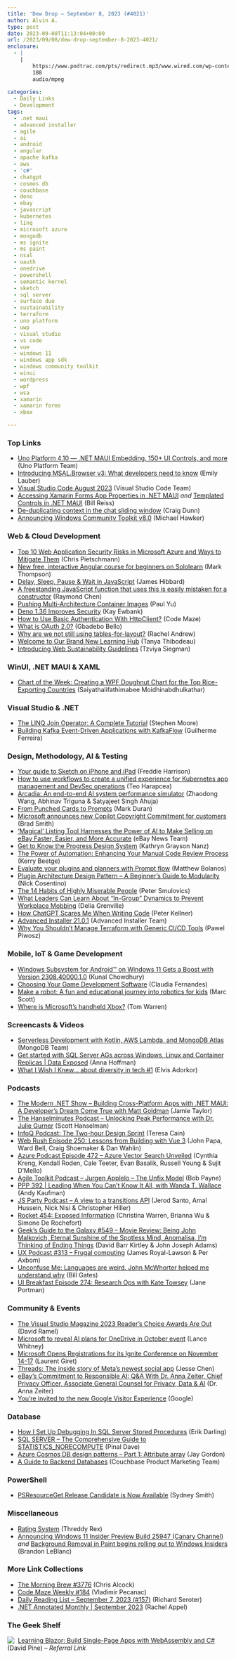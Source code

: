 ```yaml
---
title: 'Dew Drop – September 8, 2023 (#4021)'
author: Alvin A.
type: post
date: 2023-09-08T11:13:04+00:00
url: /2023/09/08/dew-drop-september-8-2023-4021/
enclosure:
  - |
    |
        https://www.podtrac.com/pts/redirect.mp3/www.wired.com/wp-content/uploads/2023/09/geeksguide549final.mp3
        188
        audio/mpeg
        
categories:
  - Daily Links
  - Development
tags:
  - .net maui
  - advanced installer
  - agile
  - ai
  - android
  - angular
  - apache kafka
  - aws
  - 'c#'
  - chatgpt
  - cosmos db
  - couchbase
  - deno
  - ebay
  - javascript
  - kubernetes
  - linq
  - microsoft azure
  - mongodb
  - ms ignite
  - ms paint
  - nsal
  - oauth
  - onedrive
  - powershell
  - semantic kernel
  - sketch
  - sql server
  - surface duo
  - sustainability
  - terraform
  - uno platform
  - uwp
  - visual studio
  - vs code
  - vue
  - windows 11
  - windows app sdk
  - windows community toolkit
  - winui
  - wordpress
  - wpf
  - wsa
  - xamarin
  - xamarin forms
  - xbox

---
```

### <a name="top"></a>Top Links

  * <a href="https://platform.uno/blog/4-10-release/" target="_blank" rel="noopener">Uno Platform 4.10 — .NET MAUI Embedding, 150+ UI Controls, and more</a> (Uno Platform Team)
  * <a href="https://devblogs.microsoft.com/identity/msal-js-v3-release/" target="_blank" rel="noopener">Introducing MSAL.Browser v3: What developers need to know</a> (Emily Lauber)
  * <a href="https://code.visualstudio.com/updates/v1_82" target="_blank" rel="noopener">Visual Studio Code August 2023</a> (Visual Studio Code Team)
  * <a href="http://billreiss.com/2023/09/07/accessing-xamarin-forms-app-properties-in-net-maui/" target="_blank" rel="noopener">Accessing Xamarin Forms App Properties in .NET MAUI</a> _and_ <a href="http://billreiss.com/2023/09/07/templated-controls-in-net-maui/" target="_blank" rel="noopener">Templated Controls in .NET MAUI</a> (Bill Reiss)
  * <a href="https://devblogs.microsoft.com/surface-duo/android-openai-chatgpt-17/" target="_blank" rel="noopener">De-duplicating context in the chat sliding window</a> (Craig Dunn)
  * <a href="https://devblogs.microsoft.com/ifdef-windows/announcing-windows-community-toolkit-v8-0/" target="_blank" rel="noopener">Announcing Windows Community Toolkit v8.0</a> (Michael Hawker)



### <a name="web"></a>Web & Cloud Development

  * <a href="https://build5nines.com/top-10-web-application-security-risks-in-microsoft-azure-and-ways-to-mitigate-them/" target="_blank" rel="noopener">Top 10 Web Application Security Risks in Microsoft Azure and Ways to Mitigate Them</a> (Chris Pietschmann)
  * <a href="https://blog.angular.io/new-free-interactive-angular-course-for-beginners-on-sololearn-7a4c4f91810a?source=rss----447683c3d9a3---4" target="_blank" rel="noopener">New free, interactive Angular course for beginners on Sololearn</a> (Mark Thompson)
  * <a href="https://www.sitepoint.com/delay-sleep-pause-wait/?utm_source=rss" target="_blank" rel="noopener">Delay, Sleep, Pause & Wait in JavaScript</a> (James Hibbard)
  * <a href="https://devblogs.microsoft.com/oldnewthing/20230907-00/?p=108734" target="_blank" rel="noopener">A freestanding JavaScript function that uses this is easily mistaken for a constructor</a> (Raymond Chen)
  * <a href="https://paulyu.dev/article/pushing-multi-arch-container-images-guide/" target="_blank" rel="noopener">Pushing Multi-Architecture Container Images</a> (Paul Yu)
  * <a href="http://www.i-programmer.info/news/167-javascript/16585-deno-136-improves-security.html" target="_blank" rel="noopener">Deno 1.36 Improves Security</a> (Kay Ewbank)
  * <a href="https://code-maze.com/aspnetcore-basic-authentication-with-httpclient/" target="_blank" rel="noopener">How to Use Basic Authentication With HttpClient?</a> (Code Maze)
  * <a href="https://blog.postman.com/what-is-oauth-2-0/" target="_blank" rel="noopener">What is OAuth 2.0?</a> (Gbadebo Bello)
  * <a href="https://rachelandrew.co.uk/archives/2023/09/07/why-are-we-not-still-using-tables-for-layout/" target="_blank" rel="noopener">Why are we not still using tables-for-layout?</a> (Rachel Andrew)
  * <a href="https://wordpress.com/blog/2023/09/07/welcome-to-our-brand-new-learning-hub/" target="_blank" rel="noopener">Welcome to Our Brand New Learning Hub</a> (Tanya Thibodeau)
  * <a href="https://www.w3.org/blog/2023/introducing-web-sustainability-guidelines/" target="_blank" rel="noopener">Introducing Web Sustainability Guidelines</a> (Tzviya Siegman)



### <a name="silverlight"></a>WinUI, .NET MAUI & XAML

  * <a href="https://www.syncfusion.com/blogs/post/wpf-doughnut-chart-rice-exporting-countries.aspx?utm_source=alvinashcraft&utm_medium=email&utm_campaign=alvinashcraft_blog_edmsep23" target="_blank" rel="noopener">Chart of the Week: Creating a WPF Doughnut Chart for the Top Rice-Exporting Countries</a> (Saiyathalifathimabee Moidhinabdhulkathar)



### <a name="dotnet"></a>Visual Studio & .NET

  * <a href="https://stackify.com/the-linq-join-operator-a-complete-tutorial/" target="_blank" rel="noopener">The LINQ Join Operator: A Complete Tutorial</a> (Stephen Moore)
  * <a href="https://www.infoq.com/articles/kafkaflow-dotnet-framework/" target="_blank" rel="noopener">Building Kafka Event-Driven Applications with KafkaFlow</a> (Guilherme Ferreira)



### <a name="design"></a>Design, Methodology, AI & Testing

  * <a href="https://www.sketch.com/blog/sketch-iphone-ipad-guide/" target="_blank" rel="noopener">Your guide to Sketch on iPhone and iPad</a> (Freddie Harrison)
  * <a href="https://www.cncf.io/blog/2023/09/07/how-to-use-worflows-for-a-unifiyed-experience-of-open-source-tools/" target="_blank" rel="noopener">How to use workflows to create a unified experience for Kubernetes app management and DevSec operations</a> (Teo Harapcea)
  * <a href="https://engineering.fb.com/2023/09/07/data-infrastructure/arcadia-end-to-end-ai-system-performance-simulator/" target="_blank" rel="noopener">Arcadia: An end-to-end AI system performance simulator</a> (Zhaodong Wang, Abhinav Triguna & Satyajeet Singh Ahuja)
  * <a href="https://bignerdranch.com/blog/from-punched-cards-to-prompts/" target="_blank" rel="noopener">From Punched Cards to Prompts</a> (Mark Duran)
  * <a href="https://blogs.microsoft.com/on-the-issues/2023/09/07/copilot-copyright-commitment-ai-legal-concerns/" target="_blank" rel="noopener">Microsoft announces new Copilot Copyright Commitment for customers</a> (Brad Smith)
  * <a href="https://tech.ebayinc.com/features/magical-listing-tool-harnesses-the-power-of-ai-to-make-selling-on-ebay-faster-easier-and-more-accurate/" target="_blank" rel="noopener">‘Magical’ Listing Tool Harnesses the Power of AI to Make Selling on eBay Faster, Easier, and More Accurate</a> (eBay News Team)
  * <a href="https://www.telerik.com/blogs/get-know-progress-design-system" target="_blank" rel="noopener">Get to Know the Progress Design System</a> (Kathryn Grayson Nanz)
  * <a href="https://blog.jetbrains.com/qodana/2023/09/the-power-of-automation-enhancing-your-manual-code-review-process/" target="_blank" rel="noopener">The Power of Automation: Enhancing Your Manual Code Review Process</a> (Kerry Beetge)
  * <a href="https://devblogs.microsoft.com/semantic-kernel/evaluate-your-plugins-and-planners-with-prompt-flow/" target="_blank" rel="noopener">Evaluate your plugins and planners with Prompt flow</a> (Matthew Bolanos)
  * <a href="https://www.devleader.ca/2023/09/07/plugin-architecture-design-pattern-a-beginners-guide-to-modularity/" target="_blank" rel="noopener">Plugin Architecture Design Pattern – A Beginner’s Guide to Modularity</a> (Nick Cosentino)
  * <a href="https://dotneteers.net/the-14-habits-of-highly-miserable-people/" target="_blank" rel="noopener">The 14 Habits of Highly Miserable People</a> (Peter Smulovics)
  * <a href="https://www.radicalcandor.com/blog/workplace-mobbing/" target="_blank" rel="noopener">What Leaders Can Learn About “In-Group” Dynamics to Prevent Workplace Mobbing</a> (Delia Grenville)
  * <a href="https://peterkellner.net//2023/09/07/How-ChatGPT-Scares-Me-When-Writing-Code/" target="_blank" rel="noopener">How ChatGPT Scares Me When Writing Code</a> (Peter Kellner)
  * <a href="https://www.advancedinstaller.com/release-21.0.1.html" target="_blank" rel="noopener">Advanced Installer 21.0.1</a> (Advanced Installer Team)
  * <a href="https://spacelift.io/blog/terraform-with-generic-ci-cd-tools" target="_blank" rel="noopener">Why You Shouldn’t Manage Terraform with Generic CI/CD Tools</a> (Pawel Piwosz)



### <a name="mobile"></a>Mobile, IoT & Game Development

  * <a href="https://www.kunal-chowdhury.com/2023/09/windows-subsystem-for-android.html" target="_blank" rel="noopener">Windows Subsystem for Android™ on Windows 11 Gets a Boost with Version 2308.40000.1.0</a> (Kunal Chowdhury)
  * <a href="https://get.assembla.com/blog/game-development-software/" target="_blank" rel="noopener">Choosing Your Game Development Software</a> (Claudia Fernandes)
  * <a href="https://www.raspberrypi.org/blog/make-a-robot/" target="_blank" rel="noopener">Make a robot: A fun and educational journey into robotics for kids</a> (Marc Scott)
  * <a href="https://www.theverge.com/2023/9/7/23862655/microsoft-xbox-handheld-editorial-steam-deck" target="_blank" rel="noopener">Where is Microsoft’s handheld Xbox?</a> (Tom Warren)



### <a name="videos"></a>Screencasts & Videos

  * <a href="http://www.youtube.com/watch?v=lQ6g3QTf4eA" target="_blank" rel="noopener">Serverless Development with Kotlin, AWS Lambda, and MongoDB Atlas</a> (MongoDB Team)
  * <a href="http://www.youtube.com/watch?v=tMoZusFCrJE" target="_blank" rel="noopener">Get started with SQL Server AGs across Windows, Linux and Container Replicas | Data Exposed</a> (Anna Hoffman)
  * <a href="http://www.youtube.com/watch?v=h6Fh9DuDhj8" target="_blank" rel="noopener">What I Wish I Knew&#8230; about diversity in tech #1</a> (Elvis Adorkor)



### <a name="podcasts"></a>Podcasts

  * <a href="https://dotnetcore.show/season-6/building-cross-platform-apps-with-net-maui-a-developers-dream-come-true-with-matt-goldman/" target="_blank" rel="noopener">The Modern .NET Show &#8211; Building Cross-Platform Apps with .NET MAUI: A Developer&#8217;s Dream Come True with Matt Goldman</a> (Jamie Taylor)
  * <a href="https://www.hanselminutes.com/909/unlocking-peak-performance-with-dr-julie-gurner" target="_blank" rel="noopener">The Hanselminutes Podcast &#8211; Unlocking Peak Performance with Dr. Julie Gurner</a> (Scott Hanselman)
  * <a href="https://www.infoq.com/podcasts/two-hour-design-sprint/" target="_blank" rel="noopener">InfoQ Podcast: The Two-hour Design Sprint</a> (Teresa Cain)
  * <a href="https://www.webrush.io/episodes/episode-250-lessons-from-building-with-vue-3" target="_blank" rel="noopener">Web Rush Episode 250: Lessons from Building with Vue 3</a> (John Papa, Ward Bell, Craig Shoemaker & Dan Wahlin)
  * <a href="http://azpodcast.azurewebsites.net/post/Episode-472-Azure-Vector-Search-Unveiled" target="_blank" rel="noopener">Azure Podcast Episode 472 &#8211; Azure Vector Search Unveiled</a> (Cynthia Kreng, Kendall Roden, Cale Teeter, Evan Basalik, Russell Young & Sujit D&#8217;Mello)
  * <a href="https://agiletoolkit.libsyn.com/jurgen-applelo-the-unfix-model" target="_blank" rel="noopener">Agile Toolkit Podcast &#8211; Jurgen Applelo &#8211; The Unfix Model</a> (Bob Payne)
  * <a href="https://peopleandprojectspodcast.libsyn.com/ppp-392-leading-when-you-cant-know-it-all-with-wanda-t-wallace" target="_blank" rel="noopener">PPP 392 | Leading When You Can&#8217;t Know It All, with Wanda T. Wallace</a> (Andy Kaufman)
  * <a href="https://changelog.com/jsparty/291" target="_blank" rel="noopener">JS Party Podcast &#8211; A view to a transitions API</a> (Jerod Santo, Amal Hussein, Nick Nisi & Christopher Hiller)
  * <a href="http://relay.fm/rocket/454" target="_blank" rel="noopener">Rocket 454: Exposed Information</a> (Christina Warren, Brianna Wu & Simone De Rochefort)
  * <a href="https://www.podtrac.com/pts/redirect.mp3/www.wired.com/wp-content/uploads/2023/09/geeksguide549final.mp3" target="_blank" rel="noopener">Geek&#8217;s Guide to the Galaxy #549 &#8211; Movie Review: Being John Malkovich, Eternal Sunshine of the Spotless Mind, Anomalisa, I&#8217;m Thinking of Ending Things</a> (David Barr Kirtley & John Joseph Adams)
  * <a href="https://uxpodcast.com/313-frugal-computing/" target="_blank" rel="noopener">UX Podcast #313 &#8211; Frugal computing</a> (James Royal-Lawson & Per Axbom)
  * <a href="https://www.gatesnotes.com/Unconfuse-Me-podcast-with-guest-John-McWhorter" target="_blank" rel="noopener">Unconfuse Me: Languages are weird. John McWhorter helped me understand why</a> (Bill Gates)
  * <a href="https://uibreakfast.com/274-research-ops-with-kate-towsey/" target="_blank" rel="noopener">UI Breakfast Episode 274: Research Ops with Kate Towsey</a> (Jane Portman)



### <a name="events"></a>Community & Events

  * <a href="https://visualstudiomagazine.com/articles/2023/09/07/23-vsmrca.aspx" target="_blank" rel="noopener">The Visual Studio Magazine 2023 Reader&#8217;s Choice Awards Are Out</a> (David Ramel)
  * <a href="https://www.zdnet.com/article/microsoft-to-reveal-ai-plans-for-onedrive-in-october-event/#ftag=RSSbaffb68" target="_blank" rel="noopener">Microsoft to reveal AI plans for OneDrive in October event</a> (Lance Whitney)
  * <a href="https://petri.com/microsoft-opens-registrations-ignite-2023/" target="_blank" rel="noopener">Microsoft Opens Registrations for its Ignite Conference on November 14-17</a> (Laurent Giret)
  * <a href="https://engineering.fb.com/2023/09/07/culture/threads-inside-story-metas-newest-social-app/" target="_blank" rel="noopener">Threads: The inside story of Meta’s newest social app</a> (Jesse Chen)
  * <a href="https://tech.ebayinc.com/features/ebays-commitment-to-responsible-ai-q-and-a-with-dr-anna-zeiter-chief-privacy-officer-associate-general-counsel-for-privacy-data-and-ai/" target="_blank" rel="noopener">eBay’s Commitment to Responsible AI: Q&A With Dr. Anna Zeiter, Chief Privacy Officer, Associate General Counsel for Privacy, Data & AI</a> (Dr. Anna Zeiter)
  * <a href="https://blog.google/inside-google/company-announcements/youre-invited-to-the-new-google-visitor-experience/" target="_blank" rel="noopener">You’re invited to the new Google Visitor Experience</a> (Google)



### <a name="sql"></a>Database

  * <a href="https://erikdarling.com/how-i-set-up-debugging-in-sql-server-stored-procedures/" target="_blank" rel="noopener">How I Set Up Debugging In SQL Server Stored Procedures</a> (Erik Darling)
  * <a href="https://blog.sqlauthority.com/2023/09/08/sql-server-the-comprehensive-guide-to-statistics_norecompute/?utm_source=rss&utm_medium=rss&utm_campaign=sql-server-the-comprehensive-guide-to-statistics_norecompute" target="_blank" rel="noopener">SQL SERVER – The Comprehensive Guide to STATISTICS_NORECOMPUTE</a> (Pinal Dave)
  * <a href="https://devblogs.microsoft.com/cosmosdb/azure-cosmos-db-design-patterns-part-1-attribute-array/" target="_blank" rel="noopener">Azure Cosmos DB design patterns – Part 1: Attribute array</a> (Jay Gordon)
  * <a href="https://www.couchbase.com/blog/a-guide-to-backend-databases/" target="_blank" rel="noopener">A Guide to Backend Databases</a> (Couchbase Product Marketing Team)



### <a name="ps"></a>PowerShell

  * <a href="https://devblogs.microsoft.com/powershell/psresourceget-release-candidate-is-now-available/" target="_blank" rel="noopener">PSResourceGet Release Candidate is Now Available</a> (Sydney Smith)



### <a name="misc"></a>Miscellaneous

  * <a href="http://threddyrex.com/posts/20230907_rating_system/" target="_blank" rel="noopener">Rating System</a> (Threddy Rex)
  * <a href="https://blogs.windows.com/windows-insider/2023/09/07/announcing-windows-11-insider-preview-build-25947-canary-channel/" target="_blank" rel="noopener">Announcing Windows 11 Insider Preview Build 25947 (Canary Channel)</a> _and_ <a href="https://blogs.windows.com/windows-insider/2023/09/07/background-removal-in-paint-begins-rolling-out-to-windows-insiders/" target="_blank" rel="noopener">Background Removal in Paint begins rolling out to Windows Insiders</a> (Brandon LeBlanc)



### <a name="links"></a>More Link Collections

  * <a href="https://blog.cwa.me.uk/2023/09/08/the-morning-brew-3776/" target="_blank" rel="noopener">The Morning Brew #3776</a> (Chris Alcock)
  * <a href="https://code-maze.com/code-maze-weekly-184/" target="_blank" rel="noopener">Code Maze Weekly #184</a> (Vladimir Pecanac)
  * <a href="https://seroter.com/2023/09/07/daily-reading-list-september-7-2023-157/" target="_blank" rel="noopener">Daily Reading List – September 7, 2023 (#157)</a> (Richard Seroter)
  * <a href="https://blog.jetbrains.com/dotnet/2023/09/07/net-annotated-monthly-september-2023/" target="_blank" rel="noopener">.NET Annotated Monthly | September 2023</a> (Rachel Appel)



### <a name="shelf"></a>The Geek Shelf

<a href="https://www.amazon.com/dp/1098113241/?tag=amavin-20" target="_blank" rel="noopener"><img decoding="async" align="left" style="margin: 0px 4px 0px 0px; border: 0px currentcolor; border-image: none; float: left; display: inline; background-image: none;" src="https://m.media-amazon.com/images/I/41zV1ynVC3L._SS135_.jpg" border="0" /></a>&nbsp;<a href="https://www.amazon.com/dp/1098113241/?tag=amavin-20" target="_blank" rel="noopener">Learning Blazor: Build Single-Page Apps with WebAssembly and C#</a> (David Pine) _&#8211; Referral Link_